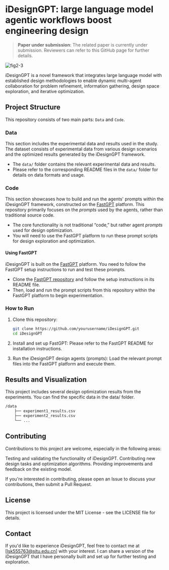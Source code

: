 # iDesignGPT: large language model agentic workflows boost engineering design

> **Paper under submission**: The related paper is currently under submission. Reviewers can refer to this GitHub page for further details.

![fig2-3](https://github.com/user-attachments/assets/61c84c04-be06-475a-bb98-5b75139f10a0)

iDesignGPT is a novel framework that integrates large language model with established design methodologies to enable dynamic multi-agent collaboration for problem refinement, information gathering, design space exploration, and iterative optimization.

## Project Structure

This repository consists of two main parts: `Data` and `Code`.

### Data
This section includes the experimental data and results used in the study. The dataset consists of experimental data from various design scenarios and the optimized results generated by the iDesignGPT framework.

- The `data/` folder contains the relevant experimental data and results.
- Please refer to the corresponding README files in the `data/` folder for details on data formats and usage.

### Code
This section showcases how to build and run the agents' prompts within the iDesignGPT framework, constructed on the [FastGPT](https://github.com/labring/FastGPT?tab=readme-ov-file) platform. This repository primarily focuses on the *prompts* used by the agents, rather than traditional source code.

- The core functionality is not traditional “code,” but rather agent *prompts* used for design optimization.
- You will need to use the FastGPT platform to run these prompt scripts for design exploration and optimization.

#### Using FastGPT
iDesignGPT is built on the [FastGPT](https://github.com/labring/FastGPT?tab=readme-ov-file) platform. You need to follow the FastGPT setup instructions to run and test these prompts.

- Clone the [FastGPT repository](https://github.com/labring/FastGPT?tab=readme-ov-file) and follow the setup instructions in its README file.
- Then, load and run the prompt scripts from this repository within the FastGPT platform to begin experimentation.

### How to Run

1. Clone this repository:
   ```bash
   git clone https://github.com/yourusername/iDesignGPT.git
   cd iDesignGPT
   ```
   
2. Install and set up FastGPT: Please refer to the FastGPT README for installation instructions.

3. Run the iDesignGPT design agents (prompts): Load the relevant prompt files into the FastGPT platform and execute them.
   
## Results and Visualization
This project includes several design optimization results from the experiments. You can find the specific data in the data/ folder.

   ```bash
   /data
       ├── experiment1_results.csv
       ├── experiment2_results.csv
       └── ...
   ```

## Contributing

Contributions to this project are welcome, especially in the following areas:

Testing and validating the functionality of iDesignGPT.
Contributing new design tasks and optimization algorithms.
Providing improvements and feedback on the existing model.

If you're interested in contributing, please open an Issue to discuss your contributions, then submit a Pull Request.

## License
This project is licensed under the MIT License - see the LICENSE file for details.

## Contact
If you'd like to experience iDesignGPT, feel free to contact me at [lsk555763@sjtu.edu.cn] with your interest. I can share a version of the iDesignGPT that I have personally built and set up for further testing and exploration.
